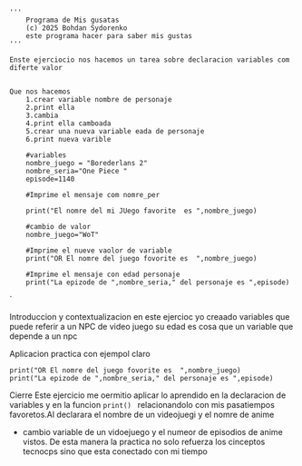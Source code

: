 
```
'''
    Programa de Mis gusatas 
    (c) 2025 Bohdan Sydorenko
    este programa hacer para saber mis gustas 
'''

Enste ejerciocio nos hacemos un tarea sobre declaracion variables com diferte valor
    
    
Que nos hacemos 
    1.crear variable nombre de personaje 
    2.print ella
    3.cambia
    4.print ella camboada
    5.crear una nueva variable eada de personaje 
    6.print nueva varible 
 
    #variables 
    nombre_juego = "Borederlans 2"
    nombre_seria="One Piece "
    episode=1140

    #Imprime el mensaje com nomre_per 

    print("El nomre del mi JUego favorite  es ",nombre_juego)

    #cambio de valor 
    nombre_juego="WoT"

    #Imprime el nueve vaolor de variable
    print("OR El nomre del juego fovorite es  ",nombre_juego)

    #Imprime el mensaje con edad personaje
    print("La epizode de ",nombre_seria," del personaje es ",episode)
```  
    

`




Introduccion y contextualizacion 
en este ejercioc yo creaado variables que puede referir a un NPC de video juego
su edad es cosa que un variable que depende a un npc



 Aplicacion practica con ejempol claro
 ```
 print("OR El nomre del juego fovorite es  ",nombre_juego)
 print("La epizode de ",nombre_seria," del personaje es ",episode)
 ```
 
 
 Cierre 
 Este ejercicio me oermitio aplicar lo aprendido en la declaracion de variables y en la funcion `print() `
 relacionandolo con mis pasatiempos favoretos.Al declarara el nombre de un videojuegi y el nomre de anime 
 + cambio variable de un vidoejuego y el numeor de episodios de anime vistos. De esta manera la practica no solo refuerza los cinceptos tecnocps 
 sino que esta conectado con mi tiempo


